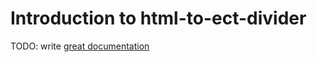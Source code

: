 # Introduction to html-to-ect-divider

TODO: write [great documentation](http://jacobian.org/writing/what-to-write/)
